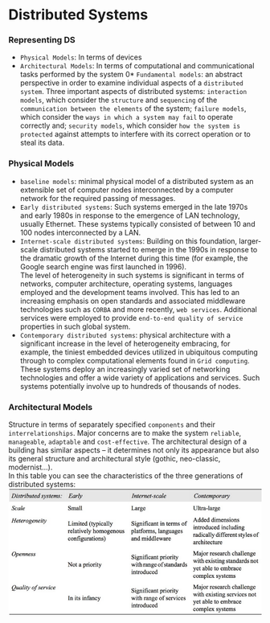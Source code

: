 # Distributed Systems


### Representing DS
* `Physical Models`: In terms of devices
* `Architectural Models`: In terms of computational and communicational tasks performed by the system
0* `Fundamental models`: an abstract perspective in order to examine individual aspects of a `distributed system`. Three important aspects of distributed systems: `interaction models`, which consider the `structure` and `sequencing` of the `communication between the elements` of the system; `failure models`, which consider the `ways in which a system may fail` to operate correctly and; `security models`, which consider `how the system is protected` against attempts to interfere with its correct operation or to steal its data.

### Physical Models
* `baseline models`: minimal physical model of a distributed system as an extensible set of computer nodes interconnected by a computer network for the required passing of messages.
* `Early distributed systems`: Such systems emerged in the late 1970s and early 1980s in response to the emergence of LAN technology, usually Ethernet. These systems typically consisted of between 10 and 100 nodes interconnected by a LAN.
* `Internet-scale distributed systems`: Building on this foundation, larger-scale distributed systems started to emerge in the 1990s in response to the dramatic growth of the Internet during this time (for example, the Google search engine was first launched in 1996).  
The level of heterogeneity in such systems is significant in terms of networks, computer architecture, operating systems, languages employed and the development teams involved. This has led to an increasing emphasis on open standards and associated middleware technologies such as `CORBA` and more recently, `web services`. Additional services were employed to provide `end-to-end quality of service` properties in such global system.
* `Contemporary distributed systems`: physical architecture with a significant increase in the level of heterogeneity embracing, for example, the tiniest embedded devices utilized in ubiquitous computing through to complex computational elements found in `Grid computing`. These systems deploy an increasingly varied set of networking technologies and offer a wide variety of applications and services. Such systems potentially involve up to hundreds of thousands of nodes.

### Architectural Models
Structure in terms of separately specified `components` and their `interrelationships`. Major concerns are to make the system `reliable`, `manageable`, `adaptable` and `cost-effective`. The architectural design of a building has similar aspects – it determines not only its appearance but also its general structure and architectural style (gothic, neo-classic, modernist...).  
In this table you can see the characteristics of the three generations of distributed systems:
![Generations of DS](./img/sec2-1.png)